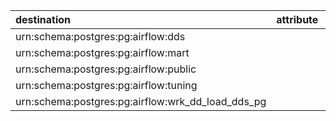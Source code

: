 | destination                                       | attribute   | type     | source                 |
|:--------------------------------------------------|:------------|:---------|:-----------------------|
| urn:schema:postgres:pg:airflow:dds                |             | Contains | urn:tree_node:database |
| urn:schema:postgres:pg:airflow:mart               |             | Contains | urn:tree_node:database |
| urn:schema:postgres:pg:airflow:public             |             | Contains | urn:tree_node:database |
| urn:schema:postgres:pg:airflow:tuning             |             | Contains | urn:tree_node:database |
| urn:schema:postgres:pg:airflow:wrk_dd_load_dds_pg |             | Contains | urn:tree_node:database |
